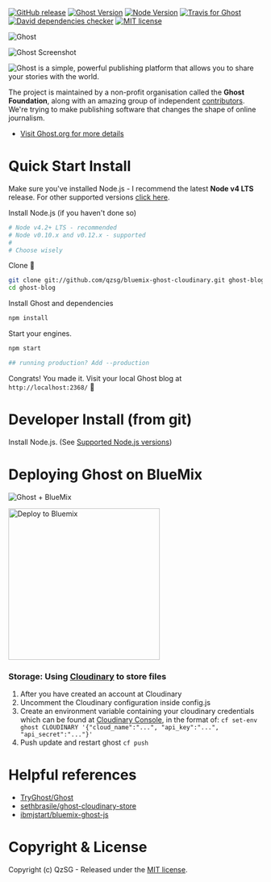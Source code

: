 [![GitHub release](https://img.shields.io/github/release/QzSG/bluemix-ghost-cloudinary.svg?style=flat-square)](https://github.com/QzSG/bluemix-ghost-cloudinary/releases)
[![Ghost Version](https://img.shields.io/badge/ghost-0.11.2-brightgreen.svg?maxAge=2592000&style=flat-square)](https://github.com/TryGhost/Ghost)
[![Node Version](https://img.shields.io/badge/node-^4.5-brightgreen.svg?maxAge=2592000&style=flat-square)](https://nodejs.org/en/)
[![Travis for Ghost](https://img.shields.io/travis/TryGhost/Ghost/master.svg?maxAge=2592000&style=flat-square)](https://travis-ci.org/TryGhost/Ghost)
[![David dependencies checker](https://img.shields.io/david/QzSG/bluemix-ghost-cloudinary.svg?maxAge=2592000&style=flat-square)](https://david-dm.org/QzSG/bluemix-ghost-cloudinary)
[![MIT license](https://img.shields.io/github/license/QzSG/bluemix-ghost-cloudinary.svg?maxAge=2592000&style=flat-square)](https://github.com/QzSG/bluemix-ghost-cloudinary/blob/master/LICENSE)

<img src="https://cloud.githubusercontent.com/assets/120485/6622822/c4c639fe-c8e7-11e4-9e64-5bec06c8b4c3.png" alt="Ghost" />

![Ghost Screenshot](https://cloud.githubusercontent.com/assets/120485/6626466/6dae46b2-c8ff-11e4-8c7c-8dd63b215f7b.jpg)

![Ghost is a simple, powerful publishing platform that allows you to share your stories with the world.](https://cloud.githubusercontent.com/assets/120485/6626501/b2bb072c-c8ff-11e4-8e1a-2e78e68fd5c3.png)

The project is maintained by a non-profit organisation called the **Ghost Foundation**, along with an amazing group of independent [contributors](https://github.com/TryGhost/Ghost/contributors). We're trying to make publishing software that changes the shape of online journalism.

- [Visit Ghost.org for more details](https://ghost.org)

# Quick Start Install

Make sure you've installed Node.js - I recommend the latest **Node v4 LTS** release. For other supported versions [click here](http://support.ghost.org/supported-node-versions/). 

Install Node.js (if you haven't done so) 
```bash
# Node v4.2+ LTS - recommended
# Node v0.10.x and v0.12.x - supported
#
# Choose wisely
```

Clone :ghost:

```bash
git clone git://github.com/qzsg/bluemix-ghost-cloudinary.git ghost-blog
cd ghost-blog
```

Install Ghost and dependencies

```bash
npm install
```

Start your engines.

```bash
npm start

## running production? Add --production
```

Congrats! You made it. Visit your local Ghost blog at `http://localhost:2368/` :tada:

# Developer Install (from git)

Install Node.js. (See [Supported Node.js versions](http://support.ghost.org/supported-node-versions/))


# Deploying Ghost on BlueMix

![Ghost + BlueMix](http://i.imgur.com/vNrQ3PD.jpg?1)

<a href="https://bluemix.net/deploy?repository=https://github.com/QzSG/bluemix-ghost-cloudinary"><img src="https://bluemix.net/deploy/button.svg" alt="Deploy to Bluemix" width="300px"/></a>

### Storage: Using [Cloudinary](http://cloudinary.com/) to store files

1. After you have created an account at Cloudinary
2. Uncomment the Cloudinary configuration inside config.js
3. Create an environment variable containing your cloudinary credentials which can be found at [Cloudinary Console](https://cloudinary.com/console), in the format of: `cf set-env ghost CLOUDINARY '{"cloud_name":"...", "api_key":"...", "api_secret":"..."}'`
4. Push update and restart ghost `cf push`



# Helpful references
- [TryGhost/Ghost](https://github.com/TryGhost/Ghost)
- [sethbrasile/ghost-cloudinary-store](https://github.com/sethbrasile/ghost-cloudinary-store)
- [ibmjstart/bluemix-ghost-js](https://github.com/ibmjstart/bluemix-ghost-js)

# Copyright & License

Copyright (c) QzSG - Released under the [MIT license](LICENSE).
